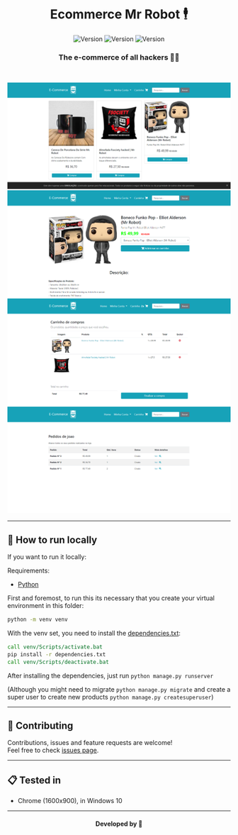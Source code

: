 <h1 align="center">Ecommerce Mr Robot 🕴</h1>

<p align="center">
 <img alt="Version" src="https://img.shields.io/badge/version-0.1.0-blue.svg?cacheSeconds=2592000" />
 <img alt="Version" src="https://img.shields.io/github/commits-since/abacaxiguy/ecommerce-mr-robot/v0.1.0.svg" />
 <img alt="Version" src="https://img.shields.io/github/followers/abacaxiguy.svg?style=social&label=Follow&maxAge=2592000" />
</p>
<h3 align="center">The e-commerce of all hackers 👨‍💻</h3>
<br>
<p align="center">
  <img src="./screenshots/Screenshot_6.png"/>
  <img src="./screenshots/Screenshot_7.png"/>
  <img src="./screenshots/Screenshot_8.png"/>
  <img src="./screenshots/Screenshot_9.png"/>
</p>

---

## 🤔 How to run locally

If you want to run it locally:

Requirements:

-   [Python](https://www.python.org/)

First and foremost, to run this its necessary that you create your virtual environment in this folder:

```bat
python -m venv venv
```

With the venv set, you need to install the [dependencies.txt](/dependencies.txt):

```bat
call venv/Scripts/activate.bat
pip install -r dependencies.txt
call venv/Scripts/deactivate.bat
```

After installing the dependencies, just run `python manage.py runserver`

(Although you might need to migrate `python manage.py migrate` and create a super user to create new products `python manage.py createsuperuser`)

---

## 🤝 Contributing

Contributions, issues and feature requests are welcome!<br />Feel free to check [issues page](https://github.com/abacaxiguy/antiprocrastinator/issues).

---

## 📋 Tested in

-   Chrome (1600x900), in Windows 10

---

<h4  align="center">Developed by 🍍</h4>
